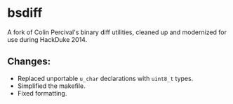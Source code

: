 bsdiff
=======

A fork of Colin Percival's binary diff utilities, cleaned up and modernized for use during HackDuke 2014.

## Changes:
* Replaced unportable `u_char` declarations with `uint8_t` types.
* Simplified the makefile.
* Fixed formatting.
